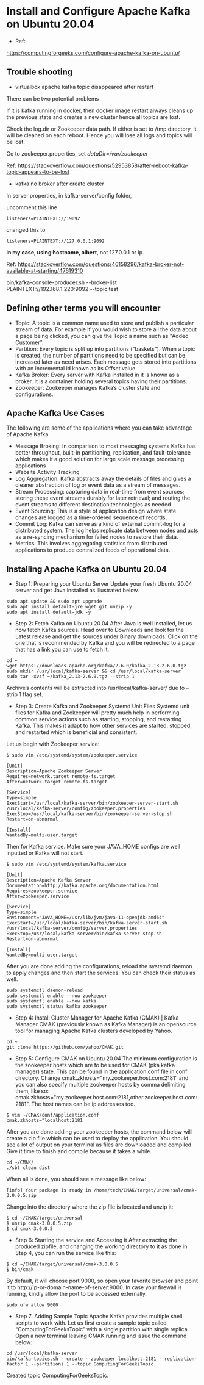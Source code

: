 
# Install and Configure Apache Kafka on Ubuntu 20.04

- Ref:

https://computingforgeeks.com/configure-apache-kafka-on-ubuntu/


## Trouble shooting

- virtualbox apache kafka topic disappeared after restart

There can be two potential problems

If it is kafka running in docker, then docker image restart always cleans up the previous state and creates a new cluster hence all topics are lost.

Check the log.dir or Zookeeper data path. If either is set to /tmp directory, it will be cleaned on each reboot. Hence you will lose all logs and topics will be lost. 

Go to zookeeper.properties, set *dataDir=/var/zookeeper*

Ref: https://stackoverflow.com/questions/52953858/after-reboot-kafka-topic-appears-to-be-lost

- kafka no broker after create cluster

In server.properties, in kafka-server/config folder, 

uncomment this line

`listeners=PLAINTEXT://:9092`

changed this to

`listeners=PLAINTEXT://127.0.0.1:9092`

**in my case, using hostname, albert**, not 127.0.0.1 or ip.

Ref: https://stackoverflow.com/questions/46158296/kafka-broker-not-available-at-starting/47619310

bin/kafka-console-producer.sh  --broker-list PLAINTEXT://192.168.1.220:9092  --topic test

## Defining other terms you will encounter
- Topic: 
  A topic is a common name used to store and publish a particular stream of data. For example if you would wish to store all the data about a page being clicked, you can give the Topic a name such as "Added Customer".
- Partition: 
  Every topic is split up into partitions ("baskets"). When a topic is created, the number of partitions need to be specified but can be increased later as need arises. Each message gets stored into partitions with an incremental id known as its Offset value.
- Kafka Broker: 
  Every server with Kafka installed in it is known as a broker. It is a container holding several topics having their partitions.
- Zookeeper: 
  Zookeeper manages Kafka’s cluster state and configurations.

## Apache Kafka Use Cases
The following are some of the applications where you can take advantage of Apache Kafka:

- Message Broking: In comparison to most messaging systems Kafka has better throughput, built-in partitioning, replication, and fault-tolerance which makes it a good solution for large scale message processing applications
- Website Activity Tracking
- Log Aggregation: Kafka abstracts away the details of files and gives a cleaner abstraction of log or event data as a stream of messages.
- Stream Processing: capturing data in real-time from event sources; storing these event streams durably for later retrieval; and routing the event streams to different destination technologies as needed
- Event Sourcing: This is a style of application design where state changes are logged as a time-ordered sequence of records.
- Commit Log: Kafka can serve as a kind of external commit-log for a distributed system. The log helps replicate data between nodes and acts as a re-syncing mechanism for failed nodes to restore their data.
- Metrics: This involves aggregating statistics from distributed applications to produce centralized feeds of operational data.


## Installing Apache Kafka on Ubuntu 20.04

- Step 1: Preparing your Ubuntu Server
Update your fresh Ubuntu 20.04 server and get Java installed as illustrated below.

```
sudo apt update && sudo apt upgrade
sudo apt install default-jre wget git unzip -y
sudo apt install default-jdk -y
```


- Step 2: Fetch Kafka on Ubuntu 20.04
After Java is well installed, let us now fetch Kafka sources. Head over to Downloads and look for the Latest release and get the sources under Binary downloads. Click on the one that is recommended by Kafka and you will be redirected to a page that has a link you can use to fetch it.
```
cd ~
wget https://downloads.apache.org/kafka/2.6.0/kafka_2.13-2.6.0.tgz
sudo mkdir /usr/local/kafka-server && cd /usr/local/kafka-server
sudo tar -xvzf ~/kafka_2.13-2.6.0.tgz --strip 1
```
Archive’s contents will be extracted into /usr/local/kafka-server/ due to –strip 1 flag set.

- Step 3: Create Kafka and Zookeeper Systemd Unit Files
Systemd unit files for Kafka and Zookeeper will pretty much help in performing common service actions such as starting, stopping, and restarting Kafka. This makes it adapt to how other services are started, stopped, and restarted which is beneficial and consistent.

Let us begin with Zookeeper service:

```
$ sudo vim /etc/systemd/system/zookeeper.service

[Unit]
Description=Apache Zookeeper Server
Requires=network.target remote-fs.target
After=network.target remote-fs.target

[Service]
Type=simple
ExecStart=/usr/local/kafka-server/bin/zookeeper-server-start.sh /usr/local/kafka-server/config/zookeeper.properties
ExecStop=/usr/local/kafka-server/bin/zookeeper-server-stop.sh
Restart=on-abnormal

[Install]
WantedBy=multi-user.target
```


Then for Kafka service. Make sure your JAVA_HOME configs are well inputted or Kafka will not start.
```
$ sudo vim /etc/systemd/system/kafka.service

[Unit]
Description=Apache Kafka Server
Documentation=http://kafka.apache.org/documentation.html
Requires=zookeeper.service
After=zookeeper.service

[Service]
Type=simple
Environment="JAVA_HOME=/usr/lib/jvm/java-11-openjdk-amd64"
ExecStart=/usr/local/kafka-server/bin/kafka-server-start.sh /usr/local/kafka-server/config/server.properties
ExecStop=/usr/local/kafka-server/bin/kafka-server-stop.sh
Restart=on-abnormal

[Install]
WantedBy=multi-user.target

```

After you are done adding the configurations, reload the systemd daemon to apply changes and then start the services. You can check their status as well.

```
sudo systemctl daemon-reload
sudo systemctl enable --now zookeeper
sudo systemctl enable --now kafka
sudo systemctl status kafka zookeeper
```

- Step 4: Install Cluster Manager for Apache Kafka (CMAK) | Kafka Manager
CMAK (previously known as Kafka Manager) is an opensource tool for managing Apache Kafka clusters developed by Yahoo.
```
cd ~
git clone https://github.com/yahoo/CMAK.git
```

- Step 5: Configure CMAK on Ubuntu 20.04
The minimum configuration is the zookeeper hosts which are to be used for CMAK (pka kafka manager) state. This can be found in the application.conf file in conf directory. Change cmak.zkhosts="my.zookeeper.host.com:2181″ and you can also specify multiple zookeeper hosts by comma delimiting them, like so: cmak.zkhosts="my.zookeeper.host.com:2181,other.zookeeper.host.com:2181". The host names can be ip addresses too.

```
$ vim ~/CMAK/conf/application.conf
cmak.zkhosts="localhost:2181
```
After you are done adding your zookeeper hosts, the command below will create a zip file which can be used to deploy the application. You should see a lot of output on your terminal as files are downloaded and compiled. Give it time to finish and compile because it takes a while.
```
cd ~/CMAK/
./sbt clean dist
```
When all is done, you should see a message like below:
```
[info] Your package is ready in /home/tech/CMAK/target/universal/cmak-3.0.0.5.zip
```
Change into the directory where the zip file is located and unzip it:
```
$ cd ~/CMAK/target/universal
$ unzip cmak-3.0.0.5.zip
$ cd cmak-3.0.0.5
```

- Step 6: Starting the service and Accessing it
After extracting the produced zipfile, and changing the working directory to it as done in Step 4, you can run the service like this:

```
$ cd ~/CMAK/target/universal/cmak-3.0.0.5
$ bin/cmak
```

By default, it will choose port 9000, so open your favorite browser and point it to http://ip-or-domain-name-of-server:9000. In case your firewall is running, kindly allow the port to be accessed externally.

`sudo ufw allow 9000`


- Step 7: Adding Sample Topic
Apache Kafka provides multiple shell scripts to work with. Let us first create a sample topic called “ComputingForGeeksTopic” with a single partition with single replica. Open a new terminal leaving CMAK running and issue the command below:
```
cd /usr/local/kafka-server
bin/kafka-topics.sh --create --zookeeper localhost:2181 --replication-factor 1 --partitions 1 --topic ComputingForGeeksTopic
```

Created topic ComputingForGeeksTopic.

